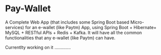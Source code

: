 # Pay-Wallet

A Complete Web App (that includes some Spring Boot based Micro-services) for an e-wallet (like Paytm) App, using Spring Boot + Hibernate+ MySQL + RESTful APIs + Redis + Kafka. It will have all the common functionalities that any e-wallet (like Paytm) can have.

Currentlty working on it .............

